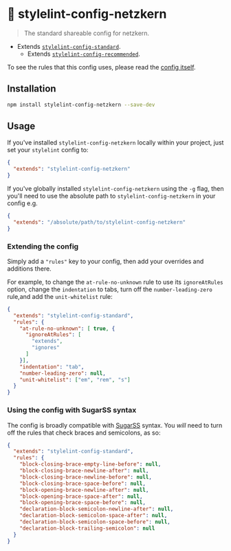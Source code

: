# 🌊 stylelint-config-netzkern

> The standard shareable config for netzkern.

-   Extends [`stylelint-config-standard`](https://github.com/stylelint/stylelint-config-standard).
    -   Extends [`stylelint-config-recommended`](https://github.com/stylelint/stylelint-config-recommended).

To see the rules that this config uses, please read the [config itself](./index.js).

## Installation

```bash
npm install stylelint-config-netzkern --save-dev
```

## Usage

If you've installed `stylelint-config-netzkern` locally within your project, just set your `stylelint` config to:

```json
{
  "extends": "stylelint-config-netzkern"
}
```

If you've globally installed `stylelint-config-netzkern` using the `-g` flag, then you'll need to use the absolute path to `stylelint-config-netzkern` in your config e.g.

```json
{
  "extends": "/absolute/path/to/stylelint-config-netzkern"
}
```

### Extending the config

Simply add a `"rules"` key to your config, then add your overrides and additions there.

For example, to change the `at-rule-no-unknown` rule to use its `ignoreAtRules` option, change the `indentation` to tabs, turn off the `number-leading-zero` rule,and add the `unit-whitelist` rule:

```json
{
  "extends": "stylelint-config-standard",
  "rules": {
    "at-rule-no-unknown": [ true, {
      "ignoreAtRules": [
        "extends",
        "ignores"
      ]
    }],
    "indentation": "tab",
    "number-leading-zero": null,
    "unit-whitelist": ["em", "rem", "s"]
  }
}
```

### Using the config with SugarSS syntax

The config is broadly compatible with [SugarSS](https://github.com/postcss/sugarss) syntax. You *will* need to turn off the rules that check braces and semicolons, as so:

```json
{
  "extends": "stylelint-config-standard",
  "rules": {
    "block-closing-brace-empty-line-before": null,
    "block-closing-brace-newline-after": null,
    "block-closing-brace-newline-before": null,
    "block-closing-brace-space-before": null,
    "block-opening-brace-newline-after": null,
    "block-opening-brace-space-after": null,
    "block-opening-brace-space-before": null,
    "declaration-block-semicolon-newline-after": null,
    "declaration-block-semicolon-space-after": null,
    "declaration-block-semicolon-space-before": null,
    "declaration-block-trailing-semicolon": null
  }
}
```
